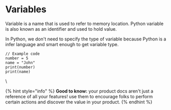 # Variables

Variable is a name that is used to refer to memory location. Python variable is also known as an identifier and used to hold value.

In Python, we don't need to specify the type of variable because Python is a infer language and smart enough to get variable type.

```
// Example code
number = 5
name = "John"
print(number)
print(name)
```

\


{% hint style="info" %}
**Good to know:** your product docs aren't just a reference of all your features! use them to encourage folks to perform certain actions and discover the value in your product.
{% endhint %}
